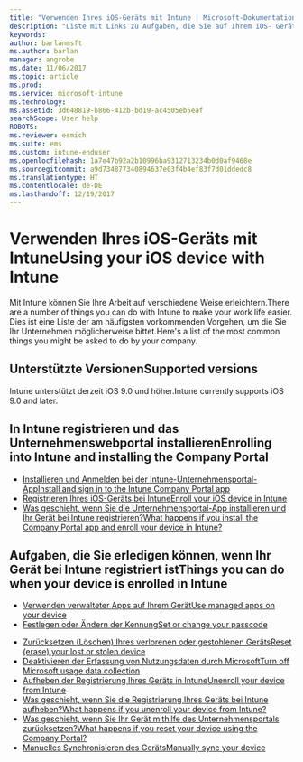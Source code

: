 ```yaml
---
title: "Verwenden Ihres iOS-Geräts mit Intune | Microsoft-Dokumentation"
description: "Liste mit Links zu Aufgaben, die Sie auf Ihrem iOS- Gerät ausführen können, wenn das Gerät bei Intune registriert ist."
keywords: 
author: barlanmsft
ms.author: barlan
manager: angrobe
ms.date: 11/06/2017
ms.topic: article
ms.prod: 
ms.service: microsoft-intune
ms.technology: 
ms.assetid: 3d648819-b866-412b-bd19-ac4505eb5eaf
searchScope: User help
ROBOTS: 
ms.reviewer: esmich
ms.suite: ems
ms.custom: intune-enduser
ms.openlocfilehash: 1a7e47b92a2b10996ba9312713234b0d0af9468e
ms.sourcegitcommit: a9d734877340894637e03f4b4ef83f7d01ddedc8
ms.translationtype: HT
ms.contentlocale: de-DE
ms.lasthandoff: 12/19/2017
---
```

# <a name="using-your-ios-device-with-intune"></a><span data-ttu-id="83b8b-103">Verwenden Ihres iOS-Geräts mit Intune</span><span class="sxs-lookup"><span data-stu-id="83b8b-103">Using your iOS device with Intune</span></span>

<span data-ttu-id="83b8b-104">Mit Intune können Sie Ihre Arbeit auf verschiedene Weise erleichtern.</span><span class="sxs-lookup"><span data-stu-id="83b8b-104">There are a number of things you can do with Intune to make your work life easier.</span></span> <span data-ttu-id="83b8b-105">Dies ist eine Liste der am häufigsten vorkommenden Vorgehen, um die Sie Ihr Unternehmen möglicherweise bittet.</span><span class="sxs-lookup"><span data-stu-id="83b8b-105">Here's a list of the most common things you might be asked to do by your company.</span></span>

## <a name="supported-versions"></a><span data-ttu-id="83b8b-106">Unterstützte Versionen</span><span class="sxs-lookup"><span data-stu-id="83b8b-106">Supported versions</span></span>

<span data-ttu-id="83b8b-107">Intune unterstützt derzeit iOS 9.0 und höher.</span><span class="sxs-lookup"><span data-stu-id="83b8b-107">Intune currently supports iOS 9.0 and later.</span></span>

## <a name="enrolling-into-intune-and-installing-the-company-portal"></a><span data-ttu-id="83b8b-108">In Intune registrieren und das Unternehmenswebportal installieren</span><span class="sxs-lookup"><span data-stu-id="83b8b-108">Enrolling into Intune and installing the Company Portal</span></span>

- [<span data-ttu-id="83b8b-109">Installieren und Anmelden bei der Intune-Unternehmensportal-App</span><span class="sxs-lookup"><span data-stu-id="83b8b-109">Install and sign in to the Intune Company Portal app</span></span>](install-and-sign-in-to-the-intune-company-portal-app-ios.md)
- [<span data-ttu-id="83b8b-110">Registrieren Ihres iOS-Geräts bei Intune</span><span class="sxs-lookup"><span data-stu-id="83b8b-110">Enroll your iOS device in Intune</span></span>](enroll-your-device-in-intune-ios.md)
- [<span data-ttu-id="83b8b-111">Was geschieht, wenn Sie die Unternehmensportal-App installieren und Ihr Gerät bei Intune registrieren?</span><span class="sxs-lookup"><span data-stu-id="83b8b-111">What happens if you install the Company Portal app and enroll your device in Intune?</span></span>](what-happens-if-you-install-the-Company-Portal-app-and-enroll-your-device-in-intune-ios.md)

## <a name="things-you-can-do-when-your-device-is-enrolled-in-intune"></a><span data-ttu-id="83b8b-112">Aufgaben, die Sie erledigen können, wenn Ihr Gerät bei Intune registriert ist</span><span class="sxs-lookup"><span data-stu-id="83b8b-112">Things you can do when your device is enrolled in Intune</span></span>

- [<span data-ttu-id="83b8b-113">Verwenden verwalteter Apps auf Ihrem Gerät</span><span class="sxs-lookup"><span data-stu-id="83b8b-113">Use managed apps on your device</span></span>](use-managed-apps-on-your-device-ios.md)
- [<span data-ttu-id="83b8b-114">Festlegen oder Ändern der Kennung</span><span class="sxs-lookup"><span data-stu-id="83b8b-114">Set or change your passcode</span></span>](set-or-change-your-passcode-ios.md)
<!--- [Reset (erase) your lost or stolen device](reset-erase-your-lost-or-stolen-device-ios.md) -->
- [<span data-ttu-id="83b8b-115">Zurücksetzen (Löschen) Ihres verlorenen oder gestohlenen Geräts</span><span class="sxs-lookup"><span data-stu-id="83b8b-115">Reset (erase) your lost or stolen device</span></span>](reset-erase-your-device-cpwebsite.md)
- [<span data-ttu-id="83b8b-116">Deaktivieren der Erfassung von Nutzungsdaten durch Microsoft</span><span class="sxs-lookup"><span data-stu-id="83b8b-116">Turn off Microsoft usage data collection</span></span>](turn-off-microsoft-usage-data-collection-ios.md)
- [<span data-ttu-id="83b8b-117">Aufheben der Registrierung Ihres Geräts in Intune</span><span class="sxs-lookup"><span data-stu-id="83b8b-117">Unenroll your device from Intune</span></span>](unenroll-your-device-from-intune-ios.md)
- [<span data-ttu-id="83b8b-118">Was geschieht, wenn Sie die Registrierung Ihres Geräts bei Intune aufheben?</span><span class="sxs-lookup"><span data-stu-id="83b8b-118">What happens if you unenroll your device from Intune?</span></span>](what-happens-if-you-unenroll-your-device-from-intune-ios.md)
- [<span data-ttu-id="83b8b-119">Was geschieht, wenn Sie Ihr Gerät mithilfe des Unternehmensportals zurücksetzen?</span><span class="sxs-lookup"><span data-stu-id="83b8b-119">What happens if you reset your device using the Company Portal?</span></span>](what-happens-if-you-reset-your-device-using-the-company-portal-ios.md)
- [<span data-ttu-id="83b8b-120">Manuelles Synchronisieren des Geräts</span><span class="sxs-lookup"><span data-stu-id="83b8b-120">Manually sync your device</span></span>](sync-your-device-manually-ios.md)

